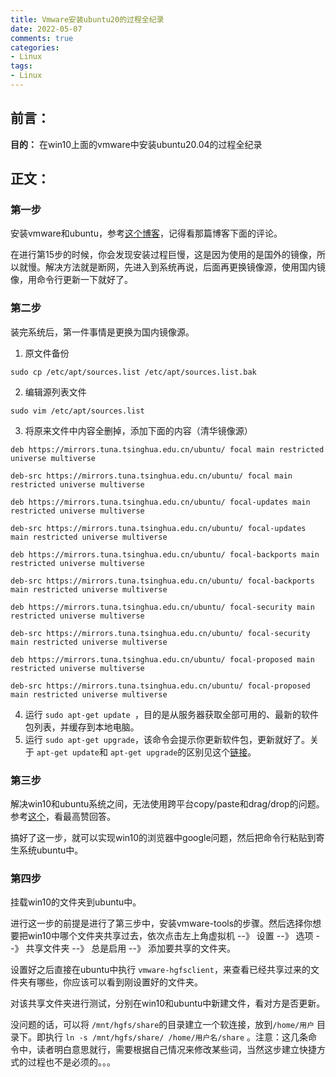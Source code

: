```yaml
---
title: Vmware安装ubuntu20的过程全纪录
date: 2022-05-07 
comments: true
categories:
- Linux
tags:
- Linux
---
```


## 前言：

**目的：**  在win10上面的vmware中安装ubuntu20.04的过程全纪录

## 正文：

###  第一步

安装vmware和ubuntu，参考[这个博客](https://zhuanlan.zhihu.com/p/141033713)，记得看那篇博客下面的评论。

在进行第15步的时候，你会发现安装过程巨慢，这是因为使用的是国外的镜像，所以就慢。解决方法就是断网，先进入到系统再说，后面再更换镜像源，使用国内镜像，用命令行更新一下就好了。

### 第二步

装完系统后，第一件事情是更换为国内镜像源。

1. 原文件备份

```
sudo cp /etc/apt/sources.list /etc/apt/sources.list.bak
```

2. 编辑源列表文件

```
sudo vim /etc/apt/sources.list
```

3. 将原来文件中内容全删掉，添加下面的内容（清华镜像源）

```shell
deb https://mirrors.tuna.tsinghua.edu.cn/ubuntu/ focal main restricted universe multiverse
 
deb-src https://mirrors.tuna.tsinghua.edu.cn/ubuntu/ focal main restricted universe multiverse
 
deb https://mirrors.tuna.tsinghua.edu.cn/ubuntu/ focal-updates main restricted universe multiverse
 
deb-src https://mirrors.tuna.tsinghua.edu.cn/ubuntu/ focal-updates main restricted universe multiverse
 
deb https://mirrors.tuna.tsinghua.edu.cn/ubuntu/ focal-backports main restricted universe multiverse
 
deb-src https://mirrors.tuna.tsinghua.edu.cn/ubuntu/ focal-backports main restricted universe multiverse
 
deb https://mirrors.tuna.tsinghua.edu.cn/ubuntu/ focal-security main restricted universe multiverse
 
deb-src https://mirrors.tuna.tsinghua.edu.cn/ubuntu/ focal-security main restricted universe multiverse
 
deb https://mirrors.tuna.tsinghua.edu.cn/ubuntu/ focal-proposed main restricted universe multiverse
 
deb-src https://mirrors.tuna.tsinghua.edu.cn/ubuntu/ focal-proposed main restricted universe multiverse

```

4. 运行 `sudo apt-get update `，目的是从服务器获取全部可用的、最新的软件包列表，并缓存到本地电脑。
5. 运行 `sudo apt-get upgrade`，该命令会提示你更新软件包，更新就好了。关于 `apt-get update`和 `apt-get upgrade`的区别见这个[链接](https://blog.csdn.net/davidhzq/article/details/102671746#:~:text=%E5%9C%A8Ubuntu%E4%B8%BB%E7%95%8C%E9%9D%A2%E7%82%B9,%E6%9B%B4%E6%96%B0%E5%8D%87%E7%BA%A7%E7%9A%84%E8%BD%AF%E4%BB%B6%E5%88%97%E8%A1%A8%E3%80%82)。

### 第三步

解决win10和ubuntu系统之间，无法使用跨平台copy/paste和drag/drop的问题。参考[这个](https://askubuntu.com/questions/691585/copy-paste-and-dragdrop-not-working-in-vmware-machine-with-ubuntu/824341#824341)，看最高赞回答。

搞好了这一步，就可以实现win10的浏览器中google问题，然后把命令行粘贴到寄生系统ubuntu中。

### 第四步

挂载win10的文件夹到ubuntu中。

进行这一步的前提是进行了第三步中，安装vmware-tools的步骤。然后选择你想要把win10中哪个文件夹共享过去，依次点击左上角虚拟机 --》 设置 --》 选项 --》 共享文件夹 --》 总是启用 --》 添加要共享的文件夹。

设置好之后直接在ubuntu中执行 `vmware-hgfsclient`，来查看已经共享过来的文件夹有哪些，你应该可以看到刚设置好的文件夹。

对该共享文件夹进行测试，分别在win10和ubuntu中新建文件，看对方是否更新。

没问题的话，可以将 `/mnt/hgfs/share`的目录建立一个软连接，放到`/home/用户` 目录下。即执行 `ln -s /mnt/hgfs/share/ /home/用户名/share` 。注意：这几条命令中，读者明白意思就行，需要根据自己情况来修改某些词，当然这步建立快捷方式的过程也不是必须的。。。

